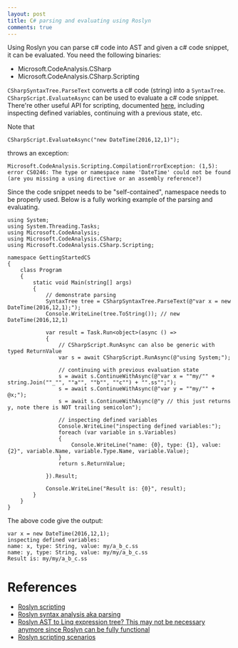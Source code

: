 ```yaml
---
layout: post
title: C# parsing and evaluating using Roslyn
comments: true
---
```


Using Roslyn you can parse c# code into AST and given a c# code snippet, it can be evaluated. You need the following binaries:

* Microsoft.CodeAnalysis.CSharp
* Microsoft.CodeAnalysis.CSharp.Scripting

`CSharpSyntaxTree.ParseText` converts a c# code (string) into a `SyntaxTree`. `CSharpScript.EvaluateAsync` can be used to evaluate a c# code snippet. There're other useful API for scripting, documented [here][1], including inspecting defined variables, continuing with a previous state, etc.

Note that

    CSharpScript.EvaluateAsync("new DateTime(2016,12,1)");

throws an exception:

`Microsoft.CodeAnalysis.Scripting.CompilationErrorException: (1,5): error CS0246: The type or namespace name 'DateTime' could not be found (are you missing a using directive or an assembly reference?)`

Since the code snippet needs to be "self-contained", namespace needs to be properly used. Below is a fully working example of the parsing and evaluating.

```
using System;
using System.Threading.Tasks;
using Microsoft.CodeAnalysis;
using Microsoft.CodeAnalysis.CSharp;
using Microsoft.CodeAnalysis.CSharp.Scripting;

namespace GettingStartedCS
{
    class Program
    {
        static void Main(string[] args)
        {
            // demonstrate parsing
            SyntaxTree tree = CSharpSyntaxTree.ParseText(@"var x = new DateTime(2016,12,1);");
            Console.WriteLine(tree.ToString()); // new DateTime(2016,12,1)

            var result = Task.Run<object>(async () =>
            {
                // CSharpScript.RunAsync can also be generic with typed ReturnValue
                var s = await CSharpScript.RunAsync(@"using System;");

                // continuing with previous evaluation state
                s = await s.ContinueWithAsync(@"var x = ""my/"" + string.Join(""_"", ""a"", ""b"", ""c"") + "".ss"";");
                s = await s.ContinueWithAsync(@"var y = ""my/"" + @x;");
                s = await s.ContinueWithAsync(@"y // this just returns y, note there is NOT trailing semicolon");

                // inspecting defined variables
                Console.WriteLine("inspecting defined variables:");
                foreach (var variable in s.Variables)
                {
                    Console.WriteLine("name: {0}, type: {1}, value: {2}", variable.Name, variable.Type.Name, variable.Value);
                }
                return s.ReturnValue;
                    
            }).Result;
            
            Console.WriteLine("Result is: {0}", result);
        }
    }
}
```

The above code give the output:
```
var x = new DateTime(2016,12,1);
inspecting defined variables:
name: x, type: String, value: my/a_b_c.ss
name: y, type: String, value: my/my/a_b_c.ss
Result is: my/my/a_b_c.ss
```


References
====
* [Roslyn scripting](https://github.com/dotnet/roslyn/wiki/Scripting-API-Samples#expr)
* [Roslyn syntax analysis aka parsing](https://github.com/dotnet/roslyn/wiki/Getting-Started-C%23-Syntax-Analysis)
* [Roslyn AST to Linq expression tree? This may not be necessary anymore since Roslyn can be fully functional](https://social.msdn.microsoft.com/Forums/vstudio/en-US/e6364fec-29c5-4f1d-95ce-796feb25a8a9/is-it-possible-to-convert-a-roslyn-ast-expression-tree-to-a-linq-expression-tree-is-there-a-roslyn?forum=roslyn)
* [Roslyn scripting scenarios][1]

[1]: https://github.com/dotnet/roslyn/wiki/Scripting-API-Samples#prevstate

